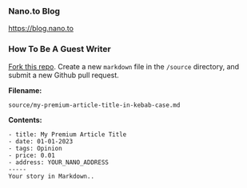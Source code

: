 ### Nano.to Blog

https://blog.nano.to

### How To Be A Guest Writer

[Fork this repo](https://github.com/fwd/nano-blog/fork). Create a new ```markdown``` file in the ```/source``` directory, and submit a new Github pull request.

**Filename:**
```
source/my-premium-article-title-in-kebab-case.md
```

**Contents:**
```
- title: My Premium Article Title
- date: 01-01-2023
- tags: Opinion
- price: 0.01
- address: YOUR_NANO_ADDRESS
-----
Your story in Markdown..
```
